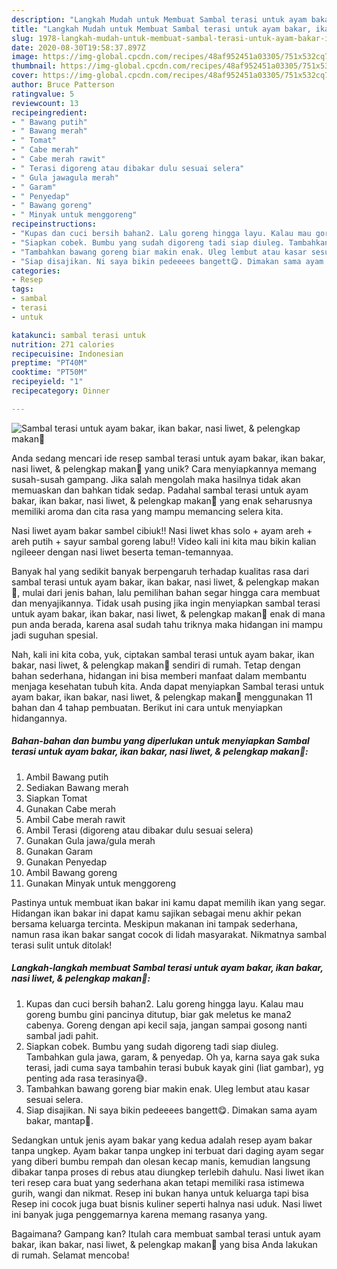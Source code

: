 ```yaml
---
description: "Langkah Mudah untuk Membuat Sambal terasi untuk ayam bakar, ikan bakar, nasi liwet, &amp;amp; pelengkap makan🤤 yang Enak"
title: "Langkah Mudah untuk Membuat Sambal terasi untuk ayam bakar, ikan bakar, nasi liwet, &amp;amp; pelengkap makan🤤 yang Enak"
slug: 1978-langkah-mudah-untuk-membuat-sambal-terasi-untuk-ayam-bakar-ikan-bakar-nasi-liwet-and-amp-pelengkap-makan-yang-enak
date: 2020-08-30T19:58:37.897Z
image: https://img-global.cpcdn.com/recipes/48af952451a03305/751x532cq70/sambal-terasi-untuk-ayam-bakar-ikan-bakar-nasi-liwet-pelengkap-makan🤤-foto-resep-utama.jpg
thumbnail: https://img-global.cpcdn.com/recipes/48af952451a03305/751x532cq70/sambal-terasi-untuk-ayam-bakar-ikan-bakar-nasi-liwet-pelengkap-makan🤤-foto-resep-utama.jpg
cover: https://img-global.cpcdn.com/recipes/48af952451a03305/751x532cq70/sambal-terasi-untuk-ayam-bakar-ikan-bakar-nasi-liwet-pelengkap-makan🤤-foto-resep-utama.jpg
author: Bruce Patterson
ratingvalue: 5
reviewcount: 13
recipeingredient:
- " Bawang putih"
- " Bawang merah"
- " Tomat"
- " Cabe merah"
- " Cabe merah rawit"
- " Terasi digoreng atau dibakar dulu sesuai selera"
- " Gula jawagula merah"
- " Garam"
- " Penyedap"
- " Bawang goreng"
- " Minyak untuk menggoreng"
recipeinstructions:
- "Kupas dan cuci bersih bahan2. Lalu goreng hingga layu. Kalau mau goreng bumbu gini pancinya ditutup, biar gak meletus ke mana2 cabenya. Goreng dengan api kecil saja, jangan sampai gosong nanti sambal jadi pahit."
- "Siapkan cobek. Bumbu yang sudah digoreng tadi siap diuleg. Tambahkan gula jawa, garam, &amp; penyedap. Oh ya, karna saya gak suka terasi, jadi cuma saya tambahin terasi bubuk kayak gini (liat gambar), yg penting ada rasa terasinya😅."
- "Tambahkan bawang goreng biar makin enak. Uleg lembut atau kasar sesuai selera."
- "Siap disajikan. Ni saya bikin pedeeees bangett😋. Dimakan sama ayam bakar, mantap🤤."
categories:
- Resep
tags:
- sambal
- terasi
- untuk

katakunci: sambal terasi untuk 
nutrition: 271 calories
recipecuisine: Indonesian
preptime: "PT40M"
cooktime: "PT50M"
recipeyield: "1"
recipecategory: Dinner

---
```



![Sambal terasi untuk ayam bakar, ikan bakar, nasi liwet, &amp; pelengkap makan🤤](https://img-global.cpcdn.com/recipes/48af952451a03305/751x532cq70/sambal-terasi-untuk-ayam-bakar-ikan-bakar-nasi-liwet-pelengkap-makan🤤-foto-resep-utama.jpg)

Anda sedang mencari ide resep sambal terasi untuk ayam bakar, ikan bakar, nasi liwet, &amp; pelengkap makan🤤 yang unik? Cara menyiapkannya memang susah-susah gampang. Jika salah mengolah maka hasilnya tidak akan memuaskan dan bahkan tidak sedap. Padahal sambal terasi untuk ayam bakar, ikan bakar, nasi liwet, &amp; pelengkap makan🤤 yang enak seharusnya memiliki aroma dan cita rasa yang mampu memancing selera kita.

Nasi liwet ayam bakar sambel cibiuk!! Nasi liwet khas solo + ayam areh + areh putih + sayur sambal goreng labu!! Video kali ini kita mau bikin kalian ngileeer dengan nasi liwet beserta teman-temannyaa.

Banyak hal yang sedikit banyak berpengaruh terhadap kualitas rasa dari sambal terasi untuk ayam bakar, ikan bakar, nasi liwet, &amp; pelengkap makan🤤, mulai dari jenis bahan, lalu pemilihan bahan segar hingga cara membuat dan menyajikannya. Tidak usah pusing jika ingin menyiapkan sambal terasi untuk ayam bakar, ikan bakar, nasi liwet, &amp; pelengkap makan🤤 enak di mana pun anda berada, karena asal sudah tahu triknya maka hidangan ini mampu jadi suguhan spesial.


Nah, kali ini kita coba, yuk, ciptakan sambal terasi untuk ayam bakar, ikan bakar, nasi liwet, &amp; pelengkap makan🤤 sendiri di rumah. Tetap dengan bahan sederhana, hidangan ini bisa memberi manfaat dalam membantu menjaga kesehatan tubuh kita. Anda dapat menyiapkan Sambal terasi untuk ayam bakar, ikan bakar, nasi liwet, &amp; pelengkap makan🤤 menggunakan 11 bahan dan 4 tahap pembuatan. Berikut ini cara untuk menyiapkan hidangannya.

<!--inarticleads1-->

##### Bahan-bahan dan bumbu yang diperlukan untuk menyiapkan Sambal terasi untuk ayam bakar, ikan bakar, nasi liwet, &amp; pelengkap makan🤤:

1. Ambil  Bawang putih
1. Sediakan  Bawang merah
1. Siapkan  Tomat
1. Gunakan  Cabe merah
1. Ambil  Cabe merah rawit
1. Ambil  Terasi (digoreng atau dibakar dulu sesuai selera)
1. Gunakan  Gula jawa/gula merah
1. Gunakan  Garam
1. Gunakan  Penyedap
1. Ambil  Bawang goreng
1. Gunakan  Minyak untuk menggoreng


Pastinya untuk membuat ikan bakar ini kamu dapat memilih ikan yang segar. Hidangan ikan bakar ini dapat kamu sajikan sebagai menu akhir pekan bersama keluarga tercinta. Meskipun makanan ini tampak sederhana, namun rasa ikan bakar sangat cocok di lidah masyarakat. Nikmatnya sambal terasi sulit untuk ditolak! 

<!--inarticleads2-->

##### Langkah-langkah membuat Sambal terasi untuk ayam bakar, ikan bakar, nasi liwet, &amp; pelengkap makan🤤:

1. Kupas dan cuci bersih bahan2. Lalu goreng hingga layu. Kalau mau goreng bumbu gini pancinya ditutup, biar gak meletus ke mana2 cabenya. Goreng dengan api kecil saja, jangan sampai gosong nanti sambal jadi pahit.
1. Siapkan cobek. Bumbu yang sudah digoreng tadi siap diuleg. Tambahkan gula jawa, garam, &amp; penyedap. Oh ya, karna saya gak suka terasi, jadi cuma saya tambahin terasi bubuk kayak gini (liat gambar), yg penting ada rasa terasinya😅.
1. Tambahkan bawang goreng biar makin enak. Uleg lembut atau kasar sesuai selera.
1. Siap disajikan. Ni saya bikin pedeeees bangett😋. Dimakan sama ayam bakar, mantap🤤.


Sedangkan untuk jenis ayam bakar yang kedua adalah resep ayam bakar tanpa ungkep. Ayam bakar tanpa ungkep ini terbuat dari daging ayam segar yang diberi bumbu rempah dan olesan kecap manis, kemudian langsung dibakar tanpa proses di rebus atau diungkep terlebih dahulu. Nasi liwet ikan teri resep cara buat yang sederhana akan tetapi memiliki rasa istimewa gurih, wangi dan nikmat. Resep ini bukan hanya untuk keluarga tapi bisa Resep ini cocok juga buat bisnis kuliner seperti halnya nasi uduk. Nasi liwet ini banyak juga penggemarnya karena memang rasanya yang. 

Bagaimana? Gampang kan? Itulah cara membuat sambal terasi untuk ayam bakar, ikan bakar, nasi liwet, &amp; pelengkap makan🤤 yang bisa Anda lakukan di rumah. Selamat mencoba!
